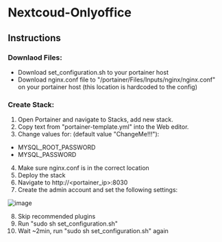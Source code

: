 # Nextcoud-Onlyoffice

## Instructions

### Downlaod Files:
- Download set_configuration.sh to your portainer host
- Download nginx.conf file to "/portainer/Files/Inputs/nginx/nginx.conf" on your portainer host (this location is hardcoded to the config)


### Create Stack:
1. Open Portainer and navigate to Stacks, add new stack.
2. Copy text from "portainer-template.yml" into the Web editor.
3. Change values for: (default value "ChangeMe!!!"):
- MYSQL_ROOT_PASSWORD
- MYSQL_PASSWORD

4. Make sure nginx.conf is in the correct location
5. Deploy the stack
6. Navigate to http://<portainer_ip>:8030
7. Create the admin account and set the following settings:

![image](https://user-images.githubusercontent.com/68796633/161073777-0e8f0a92-42a1-48d4-8562-16ce46bbae84.png)

8. Skip recommended plugins
9. Run "sudo sh set_configuration.sh"
10. Wait ~2min, run "sudo sh set_configuration.sh" again
